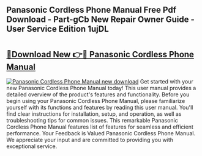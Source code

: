## Panasonic Cordless Phone Manual Free Pdf Download - Part-gCb New Repair Owner Guide - User Service Edition 1ujDL

# <h2><a href="http://cf10256.oget.top/?id=Panasonic+Cordless+Phone+Manual">🔗Download New 👉🔴 Panasonic Cordless Phone Manual</a></h2>

[![Panasonic Cordless Phone Manual new download](https://i.imgur.com/5g1atiW.png)](http://cf10256.oget.top/?id=Panasonic+Cordless+Phone+Manual)
Get started with your new Panasonic Cordless Phone Manual today! This user manual provides a detailed overview of the product's features and functionality. Before you begin using your Panasonic Cordless Phone Manual, please familiarize yourself with its functions and features by reading this user manual. You'll find clear instructions for installation, setup, and operation, as well as troubleshooting tips for common issues. This remarkable Panasonic Cordless Phone Manual features list of features for seamless and efficient performance. Your Feedback is Valued Panasonic Cordless Phone Manual. We appreciate your input and are committed to providing you with exceptional service.
